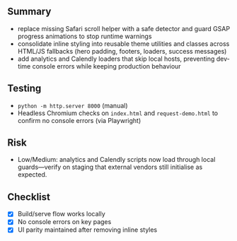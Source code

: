 ## Summary
- replace missing Safari scroll helper with a safe detector and guard GSAP progress animations to stop runtime warnings
- consolidate inline styling into reusable theme utilities and classes across HTML/JS fallbacks (hero padding, footers, loaders, success messages)
- add analytics and Calendly loaders that skip local hosts, preventing dev-time console errors while keeping production behaviour

## Testing
- `python -m http.server 8000` (manual)
- Headless Chromium checks on `index.html` and `request-demo.html` to confirm no console errors (via Playwright)

## Risk
- Low/Medium: analytics and Calendly scripts now load through local guards—verify on staging that external vendors still initialise as expected.

## Checklist
- [x] Build/serve flow works locally
- [x] No console errors on key pages
- [x] UI parity maintained after removing inline styles
